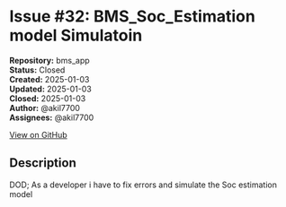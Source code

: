 # Issue #32: BMS_Soc_Estimation model Simulatoin

**Repository:** bms_app  
**Status:** Closed  
**Created:** 2025-01-03  
**Updated:** 2025-01-03  
**Closed:** 2025-01-03  
**Author:** @akil7700  
**Assignees:** @akil7700  

[View on GitHub](https://github.com/Simtestlab/bms_app/issues/32)

## Description

DOD; As a developer i have to fix errors and simulate the Soc estimation model
